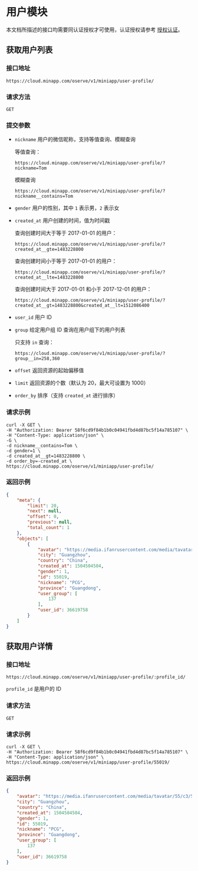 # 用户模块

本文档所描述的接口均需要同认证授权才可使用，认证授权请参考 [授权认证](./authentication.md)。

## 获取用户列表

### 接口地址

`https://cloud.minapp.com/oserve/v1/miniapp/user-profile/`

### 请求方法

`GET`

### 提交参数

- `nickname` 用户的微信昵称，支持等值查询、模糊查询

    等值查询：

      https://cloud.minapp.com/oserve/v1/miniapp/user-profile/?nickname=Tom

    模糊查询

      https://cloud.minapp.com/oserve/v1/miniapp/user-profile/?nickname__contains=Tom

- `gender` 用户的性别，其中 `1` 表示男，`2` 表示女

- `created_at` 用户创建的时间，值为时间戳

    查询创建时间大于等于 2017-01-01 的用户：

      https://cloud.minapp.com/oserve/v1/miniapp/user-profile/?created_at__gte=1483228800

    查询创建时间小于等于 2017-01-01 的用户：

      https://cloud.minapp.com/oserve/v1/miniapp/user-profile/?created_at__lte=1483228800

    查询创建时间大于 2017-01-01 和小于 2017-12-01 的用户：

      https://cloud.minapp.com/oserve/v1/miniapp/user-profile/?created_at__gt=1483228800&created_at__lt=1512086400

- `user_id` 用户 ID
- `group` 给定用户组 ID 查询在用户组下的用户列表

    只支持 `in` 查询：

      https://cloud.minapp.com/oserve/v1/miniapp/user-profile/?group__in=258,360

- `offset` 返回资源的起始偏移值
- `limit` 返回资源的个数（默认为 20，最大可设置为 1000）
- `order_by` 排序（支持 `created_at` 进行排序）

### 请求示例

```
curl -X GET \
-H "Authorization: Bearer 58f6cd9f84b1b0c04941fbd4d87bc5f14a785107" \
-H "Content-Type: application/json" \
-G \
-d nickname__contains=Tom \
-d gender=1 \
-d created_at__gt=1483228800 \
-d order_by=-created_at \
https://cloud.minapp.com/oserve/v1/miniapp/user-profile/
```

### 返回示例

```json
{
    "meta": {
        "limit": 20,
        "next": null,
        "offset": 0,
        "previous": null,
        "total_count": 1
    },
    "objects": [
        {
            "avatar": "https://media.ifanrusercontent.com/media/tavatar/55/c3/55c3dbebcc61891be10d29ded808c84a01dcf864.jpg",
            "city": "Guangzhou",
            "country": "China",
            "created_at": 1504504504,
            "gender": 1,
            "id": 55019,
            "nickname": "PCG",
            "province": "Guangdong",
            "user_group": [
                137
            ],
            "user_id": 36619758
        }
    ]
}
```


## 获取用户详情

### 接口地址

`https://cloud.minapp.com/oserve/v1/miniapp/user-profile/:profile_id/`

`profile_id` 是用户的 ID

### 请求方法

`GET`

### 请求示例

```
curl -X GET \
-H "Authorization: Bearer 58f6cd9f84b1b0c04941fbd4d87bc5f14a785107" \
-H "Content-Type: application/json" \
https://cloud.minapp.com/oserve/v1/miniapp/user-profile/55019/
```

### 返回示例

```json
{
    "avatar": "https://media.ifanrusercontent.com/media/tavatar/55/c3/55c3dbebcc61891be10d29ded808c84a01dcf864.jpg",
    "city": "Guangzhou",
    "country": "China",
    "created_at": 1504504504,
    "gender": 1,
    "id": 55019,
    "nickname": "PCG",
    "province": "Guangdong",
    "user_group": [
        137
    ],
    "user_id": 36619758
}
```
